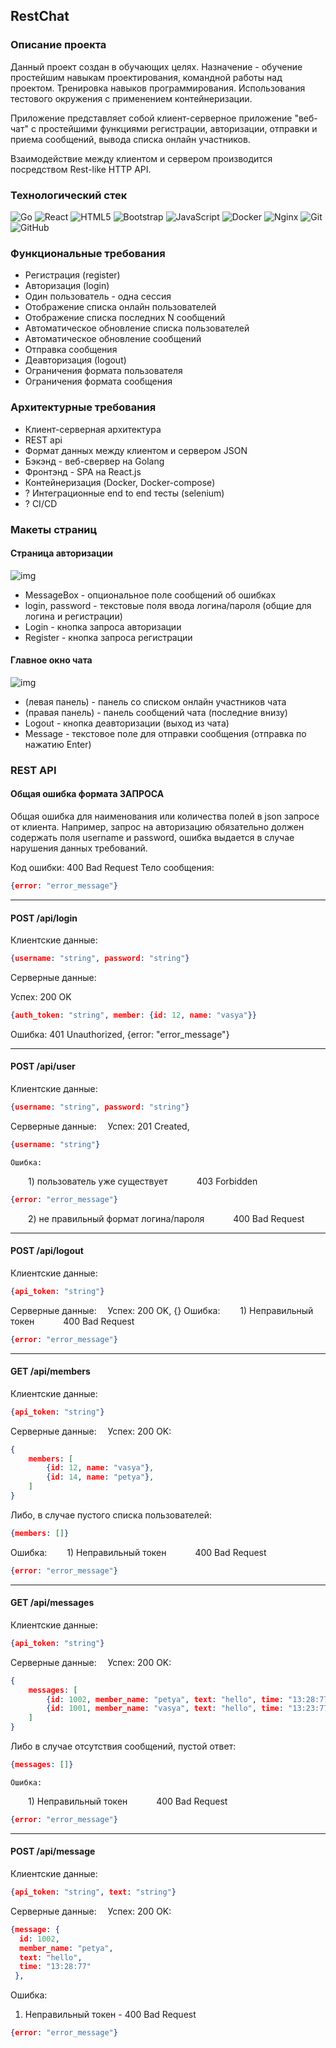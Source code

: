## RestChat

### Описание проекта

Данный проект создан в обучающих целях. Назначение - обучение простейшим навыкам проектирования, командной работы над проектом. Тренировка навыков программирования. Использования тестового окружения с применением контейнеризации.

Приложение представляет собой клиент-серверное приложение "веб-чат" с простейшими функциями регистрации, авторизации, отправки и приема сообщений, вывода списка онлайн участников.

Взаимодействие между клиентом и сервером производится посредством Rest-like HTTP API.

### Технологический стек

![Go](https://img.shields.io/badge/go-%2300ADD8.svg?style=for-the-badge&logo=go&logoColor=white) ![React](https://img.shields.io/badge/react-%2320232a.svg?style=for-the-badge&logo=react&logoColor=%2361DAFB) ![HTML5](https://img.shields.io/badge/html5-%23E34F26.svg?style=for-the-badge&logo=html5&logoColor=white) ![Bootstrap](https://img.shields.io/badge/bootstrap-%23563D7C.svg?style=for-the-badge&logo=bootstrap&logoColor=white)  ![JavaScript](https://img.shields.io/badge/javascript-%23323330.svg?style=for-the-badge&logo=javascript&logoColor=%23F7DF1E) ![Docker](https://img.shields.io/badge/docker-%230db7ed.svg?style=for-the-badge&logo=docker&logoColor=white) ![Nginx](https://img.shields.io/badge/nginx-%23009639.svg?style=for-the-badge&logo=nginx&logoColor=white) ![Git](https://img.shields.io/badge/git-%23F05033.svg?style=for-the-badge&logo=git&logoColor=white) ![GitHub](https://img.shields.io/badge/github-%23121011.svg?style=for-the-badge&logo=github&logoColor=white)

### Функциональные требования

- Регистрация (register)
- Авторизация (login)
- Один пользователь - одна сессия
- Отображение списка онлайн пользователей
- Отображение списка последних N сообщений
- Автоматическое обновление списка пользователей
- Автоматическое обновление сообщений
- Отправка сообщения
- Деавторизация (logout)
- Ограничения формата пользователя
- Ограничения формата сообщения

### Архитектурные требования

- Клиент-серверная архитектура
- REST api
- Формат данных между клиентом и сервером JSON
- Бэкэнд - веб-свервер на Golang
- Фронтэнд - SPA на React.js
- Контейнеризация (Docker, Docker-compose)
- ? Интеграционные end to end тесты (selenium)
- ? CI/CD

### Макеты страниц

#### Страница авторизации

![img](./images/restchat_client_layout_1.svg)

- MessageBox - опциональное поле сообщений об ошибках
- login, password - текстовые поля ввода логина/пароля (общие для логина и регистрации)
- Login - кнопка запроса авторизации
- Register - кнопка запроса регистрации

#### Главное окно чата

![img](./images/restchat_client_layout_2.svg)

- (левая панель) - панель со списком онлайн участников чата
- (правая панель) - панель сообщений чата (последние внизу)
- Logout - кнопка деавторизации (выход из чата)
- Message - текстовое поле для отправки сообщения (отправка по нажатию Enter)

### REST API

#### Общая ошибка формата ЗАПРОСА

Общая ошибка для наименования или количества полей в json запросе от клиента. Например, запрос на авторизацию обязательно должен содержать поля username и password, ошибка выдается в случае нарушения данных требований.

Код ошибки: 400 Bad Request
Тело сообщения:

```json
{error: "error_message"}
```

---

#### POST /api/login

Клиентские данные:

```json
{username: "string", password: "string"}
```

Серверные данные:

Успех: 200 OK

```json
{auth_token: "string", member: {id: 12, name: "vasya"}}
```
Ошибка: 401 Unauthorized, {error: "error_message"}

---

#### POST /api/user
Клиентские данные:

```json
{username: "string", password: "string"}
```

Серверные данные:
 Успех: 201 Created,

```json
{username: "string"}
```

	Ошибка:
  1) пользователь уже существует
   403 Forbidden
```json
{error: "error_message"}
```
  2) не правильный формат логина/пароля
   400 Bad Request

---

#### POST /api/logout
Клиентские данные:
```json
{api_token: "string"}
```
Серверные данные:
 Успех: 200 OK, {}
	Ошибка:
  1) Неправильный токен
   400 Bad Request
```json
{error: "error_message"}
```

---

#### GET /api/members
Клиентские данные:
```json
{api_token: "string"}
```
Серверные данные:
 Успех: 200 OK:
```json
{
    members: [
        {id: 12, name: "vasya"},
        {id: 14, name: "petya"},
    ]
}
```
Либо, в случае пустого списка пользователей:
```json
{members: []}
```
Ошибка:
  1) Неправильный токен
   400 Bad Request
```json
{error: "error_message"}
```

---

#### GET /api/messages
Клиентские данные:
```json
{api_token: "string"}
```
Серверные данные:
 Успех: 200 OK:

```json
{
    messages: [
        {id: 1002, member_name: "petya", text: "hello", time: "13:28:77"},
        {id: 1001, member_name: "vasya", text: "hello", time: "13:23:77"},
    ]
}
```

Либо в случае отсутствия сообщений, пустой ответ:

```json
{messages: []}
```
    Ошибка:
  1) Неправильный токен
   400 Bad Request

```json
{error: "error_message"}
```

---

#### POST /api/message

Клиентские данные:

```json
{api_token: "string", text: "string"}
```

Серверные данные:
 Успех: 200 OK:
```json
{message: {
  id: 1002,
  member_name: "petya",
  text: "hello",
  time: "13:28:77"
 },
```
Ошибка:
1) Неправильный токен - 400 Bad Request

```json
{error: "error_message"}
```
